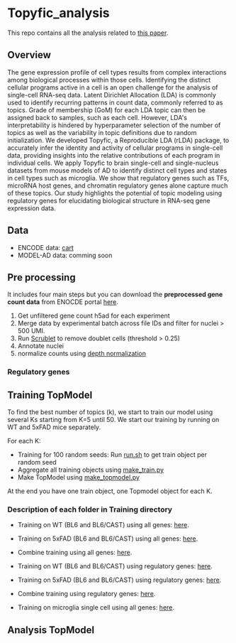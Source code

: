 # Topyfic_analysis

This repo contains all the analysis related to [this paper]().

## Overview
The gene expression profile of cell types results from complex interactions among biological processes within those cells. 
Identifying the distinct cellular programs active in a cell is an open challenge for the analysis of single-cell RNA-seq data. 
Latent Dirichlet Allocation (LDA) is commonly used to identify recurring patterns in count data, commonly referred to as topics. 
Grade of membership (GoM) for each LDA topic can then be assigned back to samples, such as each cell. 
However, LDA's interpretability is hindered by hyperparameter selection of the number of topics as well as the variability in topic definitions due to random initialization. 
We developed Topyfic, a Reproducible LDA (rLDA) package, to accurately infer the identity and activity of cellular programs in single-cell data, providing insights into the relative contributions of each program in individual cells. 
We apply Topyfic to brain single-cell and single-nucleus datasets from mouse models of AD to identify distinct cell types and states in cell types such as microglia. 
We show that regulatory genes such as TFs, microRNA host genes, and chromatin regulatory genes alone capture much of these topics. 
Our study highlights the potential of topic modeling using regulatory genes for elucidating biological structure in RNA-seq gene expression data.

## Data
- ENCODE data: [cart](https://www.encodeproject.org/carts/5fc81d98-5a0e-4426-a9c8-10fa536430ba/)
- MODEL-AD data: comming soon

## Pre processing
It includes four main steps but you can download the **preprocessed gene count data** from ENOCDE portal [here]().

1. Get unfiltered gene count h5ad for each experiment
2. Merge data by experimental batch across file IDs and filter for nuclei > 500 UMI.
3. Run [Scrublet](https://www.sciencedirect.com/science/article/pii/S2405471218304745) to remove doublet cells (threshold > 0.25)
4. Annotate nuclei
5. normalize counts using [depth normalization](https://www.biorxiv.org/content/10.1101/2022.05.06.490859v1)


### Regulatory genes


## Training TopModel
To find the best number of topics (k), we start to train our model using several Ks starting from K=5 until 50.
We start our training by running on WT and 5xFAD mice separately.

For each K:
- Training for 100 random seeds: Run [run.sh](Training/scripts/run.sh) to get train object per random seed
- Aggregate all training objects using [make_train.py](Training/scripts/make_train.py)
- Make TopModel using [make_topmodel.py](Training/scripts/make_topmodel.py)

At the end you have one train object, one Topmodel object for each K.


### Description of each folder in Training directory

- Training on WT (BL6 and BL6/CAST) using all genes: [here](Training/sn_allgenes_control_train_rep1).
- Training on 5xFAD (BL6 and BL6/CAST) using all genes: [here](Training/sn_allgenes_5xFAD_train_rep1).
- Combine training using all genes: [here](Training/sn_allgenes_5xFAD_control_combine).

- Training on WT (BL6 and BL6/CAST) using regulatory genes: [here](Training/sn_reggenes_control_train_rep1).
- Training on 5xFAD (BL6 and BL6/CAST) using regulatory genes: [here](Training/sn_reggenes_5xFAD_train_rep1).
- Combine training using regulatory genes: [here](Training/sn_reggenes_5xFAD_control_combine).

- Training on microglia single cell  using all genes: [here](Training/sc_microgllia).


## Analysis TopModel
